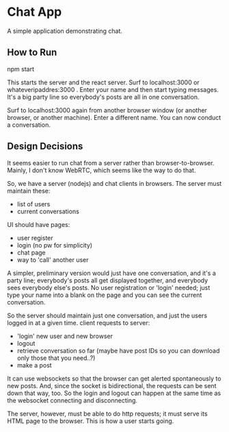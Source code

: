 # Chat App
A simple application demonstrating chat.

## How to Run

npm start

This starts the server and the react server.  Surf to localhost:3000 or whateveripaddres:3000 .  Enter your name and then start typing messages.  It's a big party line so everybody's posts are all in one conversation.

Surf to localhost:3000 again from another browser window (or another browser, or another machine).  Enter a different name.  You can now conduct a conversation.

## Design Decisions

It seems easier to run chat from a server rather than browser-to-browser.  Mainly, I don't know WebRTC, which seems like the way to do that.

So, we have a server (nodejs) and chat clients in browsers.  The server must maintain these:

- list of users
- current conversations

UI should have pages:

- user register
- login (no pw for simplicity)
- chat page
- way to 'call' another user

A simpler, preliminary version would just have one conversation, and it's a party line; everybody's posts all get displayed together, and everybody sees everybody else's posts.  No user registration or 'login' needed; just type your name into a blank on the page and you can see the current conversation.

So the server should maintain just one conversation, and just the users logged in at a given time.  client requests to server:

- 'login' new user and new browser
- logout
- retrieve conversation so far (maybe have post IDs so you can download only those that you need..?)
- make a post

It can use websockets so that the browser can get alerted spontaneously to new posts.  And, since the socket is bidirectional, the requests can be sent down that way, too.  So the login and logout can happen at the same time as the websocket connecting and disconnecting.

The server, however, must be able to do http requests; it must serve its HTML page to the browser.  This is how a user starts going.
